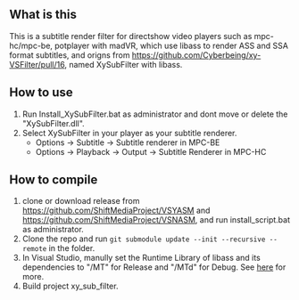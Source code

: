 ## What is this
This is a subtitle render filter for directshow video players such as mpc-hc/mpc-be, potplayer with madVR, which use libass to render ASS and SSA format subtitles, and origns from https://github.com/Cyberbeing/xy-VSFilter/pull/16, named XySubFilter with libass.

## How to use
1. Run Install_XySubFilter.bat as administrator and dont move or delete the "XySubFilter.dll".
2. Select XySubFilter in your player as your subtitle renderer.
    - Options -> Subtitle -> Subtitle renderer in MPC-BE 
    - Options -> Playback -> Output -> Subtitle Renderer in MPC-HC

## How to compile
1. clone or download release from https://github.com/ShiftMediaProject/VSYASM and https://github.com/ShiftMediaProject/VSNASM, and run install_script.bat as administrator.
2. Clone the repo and run `git submodule update --init --recursive --remote` in the folder.
3. In Visual Studio, manully set the Runtime Library of libass and its dependencies to "/MT" for Release and "/MTd" for Debug. See [here](https://docs.microsoft.com/en-us/cpp/build/reference/md-mt-ld-use-run-time-library?view=msvc-170) for more.
4. Build project xy_sub_filter.